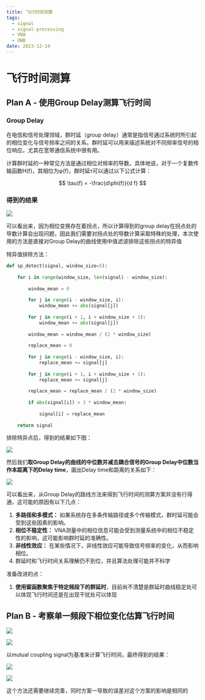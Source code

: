 ```yaml
---
title: 飞行时间测算
tags:
  - signal
  - signal-processing
  - VNA
  - UWB
date: 2023-12-14
---
```



# 飞行时间测算

## Plan A - 使用Group Delay测算飞行时间


### Group Delay

在电信和信号处理领域，群时延（group delay）通常是指信号通过系统时所引起的相位变化与信号频率之间的关系。群时延可以用来描述系统对不同频率信号的相位响应，尤其在宽带通信系统中很有用。

计算群时延的一种常见方法是通过相位对频率的导数。具体地说，对于一个复数传输函数H(f)，其相位为φ(f)，群时延τ可以通过以下公式计算：

$$
\tau(f) = -\frac{d\phi(f)}{d f}
$$

### 得到的结果


![](research_career/UWB_about/report/attachments/Figure_1.png)

可以看出来，因为相位变换存在着拐点，所以计算得到的group delay在拐点处的导数计算会出现问题，因此我们需要对拐点处的导数计算采取特殊的处理，本次使用的方法是直接对Group Delay的曲线使用中值滤波排除这些拐点的特异值

特异值排除方法：

```python
def sp_detect(signal, window_size=5):
    
    for i in range(window_size, len(signal) - window_size):
        
        window_mean = 0
        
        for j in range(i - window_size, i):
            window_mean += abs(signal[j])
    
        for j in range(i + 1, i + window_size + 1):
            window_mean += abs(signal[j])
            
        window_mean = window_mean / (2 * window_size)
        
        replace_mean = 0 
        
        for j in range(i - window_size, i):
            replace_mean += signal[j]
            
        for j in range(i + 1, i + window_size + 1):
            replace_mean += signal[j]
            
        replace_mean = replace_mean / (2 * window_size)
        
        if abs(signal[i]) > 3 * window_mean:
            
            signal[i] = replace_mean
        
    return signal
```


排除特异点后，得到的结果如下图：


![](research_career/UWB_about/report/attachments/Figure_1%201.png)


然后我们**取Group Delay的曲线的中位数并减去耦合信号的Group Delay中位数当作本距离下的Delay time**，画出Delay time和距离的关系如下：

![](research_career/UWB_about/report/attachments/Figure_1%203.png)


可以看出来，从Group Delay的路线方法来得到飞行时间的测算方案并没有行得通，这可能的原因有以下几点：

1. **多路径和多模式：** 如果系统存在多条传输路径或多个传输模式，群时延可能会受到这些因素的影响。
2. **相位不稳定性：** VNA测量中的相位信息可能会受到测量系统中的相位不稳定性的影响，这可能影响群时延的准确性。
3. **非线性效应：** 在某些情况下，非线性效应可能导致信号频率的变化，从而影响相位。
4. 群延时和飞行时间关系理解仍不到位，并且算法处理可能并不科学

准备改进的点：

1. **使用窗函数聚焦于特定频段下的群延时**，目前尚不清楚是群延时曲线稳定处可以体现飞行时间还是在出现干扰处可以体现



## Plan B - 考察单一频段下相位变化估算飞行时间


![](research_career/UWB_about/report/attachments/Figure_1%204.png)


![](research_career/UWB_about/report/attachments/Figure_1%205.png)

以mutual coupling signal为基准来计算飞行时间，最终得到的结果：

![](research_career/UWB_about/report/attachments/Figure_1%206.png)

![](research_career/UWB_about/report/attachments/Figure_1%207.png)


这个方法还需要继续完善，同时方案一导致的误差对这个方案的影响是相同的